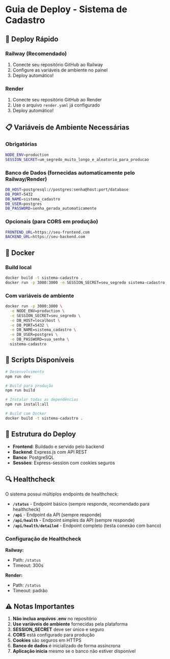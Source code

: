 # Guia de Deploy - Sistema de Cadastro

## 🚀 Deploy Rápido

### Railway (Recomendado)

1. Conecte seu repositório GitHub ao Railway
2. Configure as variáveis de ambiente no painel
3. Deploy automático!

### Render

1. Conecte seu repositório GitHub ao Render
2. Use o arquivo `render.yaml` já configurado
3. Deploy automático!

## 📋 Variáveis de Ambiente Necessárias

### Obrigatórias

```bash
NODE_ENV=production
SESSION_SECRET=um_segredo_muito_longo_e_aleatorio_para_producao
```

### Banco de Dados (fornecidas automaticamente pelo Railway/Render)

```bash
DB_HOST=postgresql://postgres:senha@host:port/database
DB_PORT=5432
DB_NAME=sistema_cadastro
DB_USER=postgres
DB_PASSWORD=senha_gerada_automaticamente
```

### Opcionais (para CORS em produção)

```bash
FRONTEND_URL=https://seu-frontend.com
BACKEND_URL=https://seu-backend.com
```

## 🐳 Docker

### Build local

```bash
docker build -t sistema-cadastro .
docker run -p 3000:3000 -e SESSION_SECRET=seu_segredo sistema-cadastro
```

### Com variáveis de ambiente

```bash
docker run -p 3000:3000 \
  -e NODE_ENV=production \
  -e SESSION_SECRET=seu_segredo \
  -e DB_HOST=localhost \
  -e DB_PORT=5432 \
  -e DB_NAME=sistema_cadastro \
  -e DB_USER=postgres \
  -e DB_PASSWORD=sua_senha \
  sistema-cadastro
```

## 🔧 Scripts Disponíveis

```bash
# Desenvolvimento
npm run dev

# Build para produção
npm run build

# Instalar todas as dependências
npm run install:all

# Build com Docker
docker build -t sistema-cadastro .
```

## 📁 Estrutura do Deploy

- **Frontend**: Buildado e servido pelo backend
- **Backend**: Express.js com API REST
- **Banco**: PostgreSQL
- **Sessões**: Express-session com cookies seguros

## 🔍 Healthcheck

O sistema possui múltiplos endpoints de healthcheck:

- **`/status`** - Endpoint básico (sempre responde, recomendado para healthcheck)
- **`/api`** - Endpoint da API (sempre responde)
- **`/api/health`** - Endpoint simples da API (sempre responde)
- **`/api/health/detailed`** - Endpoint completo (testa conexão com banco)

### Configuração de Healthcheck

**Railway:**

- Path: `/status`
- Timeout: 300s

**Render:**

- Path: `/status`
- Timeout: padrão

## ⚠️ Notas Importantes

1. **Não inclua arquivos .env** no repositório
2. **Use variáveis de ambiente** fornecidas pela plataforma
3. **SESSION_SECRET** deve ser único e seguro
4. **CORS** está configurado para produção
5. **Cookies** são seguros em HTTPS
6. **Banco de dados** é inicializado de forma assíncrona
7. **Aplicação inicia** mesmo se o banco não estiver disponível
